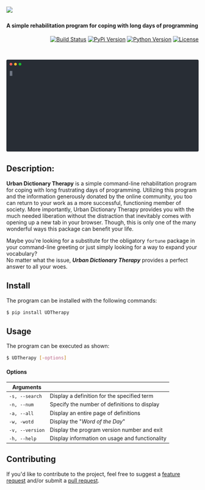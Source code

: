 [<img src="https://cloud.githubusercontent.com/assets/16360374/25799898/d2fe937e-339b-11e7-81a5-b70a54b580d9.png" height="100"/>]()
--------------------------------  
#### A simple rehabilitation program for coping with long days of programming  

<p align="right">
  <!-- CI Status -->
  <a href="https://travis-ci.org/tterb/Urban-Dictionary-Therapy"><img src="https://travis-ci.org/tterb/Urban-Dictionary-Therapy.svg?branch=master" alt="Build Status"/></a>
  <!--Project version-->
  <a href="https://pypi.python.org/pypi/UDTherapy/"><img src="https://badge.fury.io/py/UDTherapy.svg" alt="PyPi Version"/></a>
  <!-- Python version -->
  <a href="https://docs.python.org/3/"><img src="https://img.shields.io/badge/Python-3-brightgreen.svg" alt="Python Version"/></a>
  <!--License-->
  <a href="https://opensource.org/licenses/MIT"><img src="https://img.shields.io/badge/License-MIT-blue.svg" alt="License"/></a>
</p>  

<br>

<p align="center">
  <img src="./docs/images/terminal.svg" width="700"/>
</p>

## Description:  
**Urban Dictionary Therapy** is a simple command-line rehabilitation program for coping with long frustrating days of programming. Utilizing this program and the information generously donated by the online community, you too can return to your work as a more successful, functioning member of society. More importantly, Urban Dictionary Therapy provides you with the much needed liberation without the distraction that inevitably comes with opening up a new tab in your browser. Though, this is only one of the many wonderful ways this package can benefit your life.  
  
Maybe you're looking for a substitute for the obligatory ```fortune``` package in your command-line greeting or just simply looking for a way to expand your vocabulary?  
No matter what the issue, ***Urban Dictionary Therapy*** provides a perfect answer to all your woes.  
  
  
## Install  
The program can be installed with the following commands:  

```sh
$ pip install UDTherapy
```
  
## Usage  
The program can be executed as shown:  

```sh
$ UDTherapy [-options]
```
  
#### Options  

| Arguments       |                                                  |
|-----------------|--------------------------------------------------|
| `-s, --search`  |  Display a definition for the specified term     |
| `-n, --num`     |  Specify the number of definitions to display    |
| `-a, --all`     |  Display an entire page of definitions           |
| `-w, -wotd`     |  Display the "*Word of the Day*"                 |
| `-v, --version` |  Display the program version number and exit     |
| `-h, --help`    |  Display information on usage and functionality  |  
  

## Contributing  
If you'd like to contribute to the project, feel free to suggest a [feature request](./../../issues/new?template=feature_request.md) and/or submit a [pull request](./../../pulls?q=is%3Apr+is%3Aopen+sort%3Aupdated-desc).  
  
